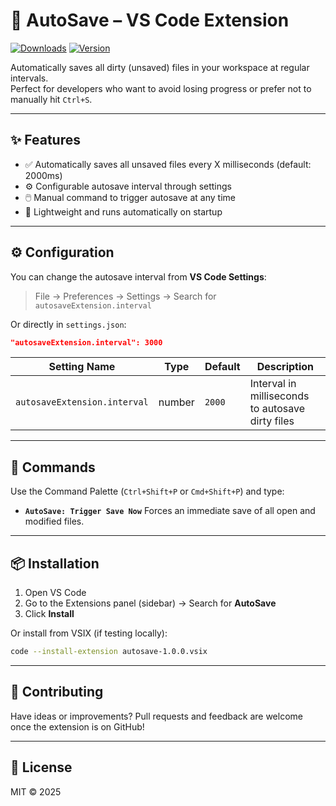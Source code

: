 # 💾 AutoSave – VS Code Extension


[![Downloads](https://img.shields.io/visual-studio-marketplace/d/wifgroup.autosave-wif?color=2A7C76&label=downloads&style=flat-square)](https://marketplace.visualstudio.com/items?itemName=wifgroup.autosave-wif)
[![Version](https://img.shields.io/visual-studio-marketplace/v/wifgroup.autosave-wif?style=flat-square)](https://marketplace.visualstudio.com/items?itemName=wifgroup.autosave-wif)

Automatically saves all dirty (unsaved) files in your workspace at regular intervals.  
Perfect for developers who want to avoid losing progress or prefer not to manually hit `Ctrl+S`.

---

## ✨ Features

- ✅ Automatically saves all unsaved files every X milliseconds (default: 2000ms)
- ⚙️ Configurable autosave interval through settings
- 🖱️ Manual command to trigger autosave at any time
- 🚀 Lightweight and runs automatically on startup

---

## ⚙️ Configuration

You can change the autosave interval from **VS Code Settings**:

> File → Preferences → Settings → Search for `autosaveExtension.interval`

Or directly in `settings.json`:

```json
"autosaveExtension.interval": 3000
````

| Setting Name                 | Type   | Default | Description                                      |
| ---------------------------- | ------ | ------- | ------------------------------------------------ |
| `autosaveExtension.interval` | number | `2000`  | Interval in milliseconds to autosave dirty files |

---

## 🧩 Commands

Use the Command Palette (`Ctrl+Shift+P` or `Cmd+Shift+P`) and type:

* **`AutoSave: Trigger Save Now`**
  Forces an immediate save of all open and modified files.

---

## 📦 Installation

1. Open VS Code
2. Go to the Extensions panel (sidebar) → Search for **AutoSave**
3. Click **Install**

Or install from VSIX (if testing locally):

```bash
code --install-extension autosave-1.0.0.vsix
```

---

## 🙌 Contributing

Have ideas or improvements?
Pull requests and feedback are welcome once the extension is on GitHub!

---

## 📃 License

MIT © 2025
